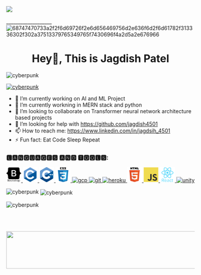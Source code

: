 

<img src="https://user-images.githubusercontent.com/76893116/198944903-f954fd14-9f3d-49f3-8baa-3cbdc1bc9b85.jpg" height="60" >

___________________![68747470733a2f2f6d69726f2e6d656469756d2e636f6d2f6d61782f313336302f302a37513379765349765f7430696f4a2d5a2e676966](https://user-images.githubusercontent.com/76893116/198943500-fef33c9e-65cd-4400-89bd-d333c04b8475.gif)

### <h1 align="center"> Hey👋, This is Jagdish Patel</h1>


<p align="left"> <img src="https://komarev.com/ghpvc/?username=jagdish4501&label=Profile%20views&color=0e75b6&style=flat" alt="cyberpunk" /> </p>

<p align="left"> <a href="https://github.com/ryo-ma/github-profile-trophy"><img src="https://github-profile-trophy.vercel.app/?username=jagdish4501" alt="cyberpunk" /></a> </p>



- 🔭 I’m currently working on AI and ML Project
- 🌱 I’m currently workning in MERN stack and python
- 👯 I’m looking to collaborate on Transformer neural network architecture based projects
- 🤔 I’m looking for help with https://github.com/jagdish4501
- 📫 How to reach me: https://www.linkedin.com/in/jagdsih_4501
- ⚡ Fun fact: Eat Code Sleep Repeat




<h3 align="left">🅻🅰🅽🅶🆄🅰🅶🅴🆂 🅰🅽🅳 🆃🅾🅾🅻🆂:</h3>

<p align="left">   
  <a href="https://getbootstrap.com" target="_blank"> <img src="https://raw.githubusercontent.com/devicons/devicon/master/icons/bootstrap/bootstrap-plain-wordmark.svg" alt="bootstrap" width="40" height="40"/> 
  </a>
  <a href="https://www.cprogramming.com/" target="_blank"> <img src="https://raw.githubusercontent.com/devicons/devicon/master/icons/c/c-original.svg" alt="c" width="40" height="40"/> 
  </a>
  <a href="https://www.w3schools.com/cpp/" target="_blank"> 
    <img src="https://raw.githubusercontent.com/devicons/devicon/master/icons/cplusplus/cplusplus-original.svg" alt="cplusplus" width="40" height="40"/> </a> 
  <a href="https://www.w3schools.com/css/" target="_blank"> 
    <img src="https://raw.githubusercontent.com/devicons/devicon/master/icons/css3/css3-original-wordmark.svg" alt="css3" width="40" height="40"/>
  </a>
  <a href="https://cloud.google.com" target="_blank"> <img src="https://www.vectorlogo.zone/logos/google_cloud/google_cloud-icon.svg" alt="gcp" width="40" height="40"/> 
  </a>
  <a href="https://git-scm.com/" target="_blank"> <img src="https://www.vectorlogo.zone/logos/git-scm/git-scm-icon.svg" alt="git" width="40" height="40"/>
  </a>
  <a href="https://heroku.com" target="_blank"> 
    <img src="https://www.vectorlogo.zone/logos/heroku/heroku-icon.svg" alt="heroku" width="40" height="40"/> 
  </a> 
  <a href="https://www.w3.org/html/" target="_blank"> 
    <img src="https://raw.githubusercontent.com/devicons/devicon/master/icons/html5/html5-original-wordmark.svg" alt="html5" width="40" height="40"/> </a>  
  <a href="https://developer.mozilla.org/en-US/docs/Web/JavaScript" target="_blank"> 
    <img src="https://raw.githubusercontent.com/devicons/devicon/master/icons/javascript/javascript-original.svg" alt="javascript" width="40" height="40"/>
  </a> 
  <a href="https://reactjs.org/" target="_blank"> 
    <img src="https://raw.githubusercontent.com/devicons/devicon/master/icons/react/react-original-wordmark.svg" alt="react" width="40" height="40"/>       </a>   
  <a href="https://unity.com/" target="_blank"> <img src="https://www.vectorlogo.zone/logos/unity3d/unity3d-icon.svg" alt="unity" width="40" height="40"/> 
  </a>

<p><img align="left" src="https://github-readme-stats.vercel.app/api/top-langs?username=jagdish4501&show_icons=true&locale=en&layout=compact" alt="cyberpunk" /></p>


<p>&nbsp;<img align="center" src="https://github-readme-stats.vercel.app/api?username=jagdish4501&show_icons=true&locale=en" alt="cyberpunk" /></p>

<p><img align="center" src="https://github-readme-streak-stats.herokuapp.com/?user=jagdish4501&" alt="cyberpunk" /></p>

  <div align="center" width="50">

<!-- 
<p> -->
 <br><br> 
<!--Vibing to : 🎧  </strong></p>

[![Spotify](https://spotify-readme.sp-xd.vercel.app/api/spotify)](https://open.spotify.com/user/31w4w6cl5ziojjy6rznbef3mgdoi) <br>
 -->
<img src="https://user-images.githubusercontent.com/76893116/199645696-3cb33005-a150-4dfa-9e01-773ad952d1a8.gif" width="1800" height="100">
</div>

